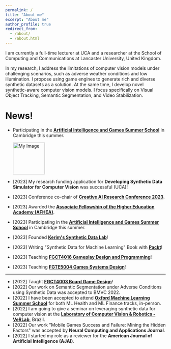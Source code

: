 ```yaml
---
permalink: /
title: "About me"
excerpt: "About me"
author_profile: true
redirect_from: 
  - /about/
  - /about.html
---
```



I am currently a full-time lecturer at UCA and a researcher at the School of Computing and Communications at Lancaster University, United Kingdom.

In my research, I address the limitations of computer vision models under challenging scenarios, such as adverse weather conditions and low illumination. I propose using game engines to generate rich and diverse synthetic datasets as a solution. At the same time, I develop novel synthetic-aware computer vision models. I focus specifically on Visual Object Tracking, Semantic Segmentation, and Video Stabilization.

News!
======
* Participating in the [**Artificial Intelligence and Games Summer School**](https://school.gameaibook.org/) in Cambridge this summer.

  <div style="text-align: left;"><img src="https://www.cam.ac.uk/sites/www.cam.ac.uk/themes/fresh/images/interface/cambridge_university2.svg" width="100" alt="My Image" /></div>

* [2023] My research funding application for **Developing Synthetic Data Simulator for Computer Vision** was successful (UCA)!
* [2023] Conference co-chair of [**Creative AI Research Conference 2023**](https://www.uca.ac.uk/events/research/creative-ai/).
* [2023] Awarded the [**Associate Fellowship of the Higher Education Academy (AFHEA)**](https://www.advance-he.ac.uk/fellowship/associate-fellowship).
* [2023] Participating in the [**Artificial Intelligence and Games Summer School**](https://school.gameaibook.org/) in Cambridge this summer.
* [2023] Founded [**Kerim's Synthetic Data Lab**](https://kerimslab.durable.co/)!
* [2023] Writing "Synthetic Data for Machine Learning" Book with [**Packt**](https://www.packtpub.com/)!
* [2023] Teaching [**FGCT4016 Gameplay Design and Programming**](https://a-kerim.github.io/me/teaching/FGCT4016)!
* [2023] Teaching [**FGTE5004 Games Systems Design**](https://a-kerim.github.io/me/teaching/FGTE5004)!

--- 
* [2022] Taught [**FGCT4003 Board Game Design**](https://a-kerim.github.io/me/teaching/FGCT4003)!
* [2022] Our work on Semantic Segmentation under Adverse Conditions using Synthetic Data was accepted to BMVC 2022.
* [2022] I have been accepted to attend [**Oxford Machine Learning Summer School**](https://www.oxfordml.school/) for both ML Health and ML Finance tracks, in-person. 
* [2022] I am going to give a seminar on leveraging synthetic data for computer vision at the [**Laboratory of Computer Vision & Robotics - VeRLab**](https://www.verlab.dcc.ufmg.br), Brazil.
* [2022] Our work "Mobile Games Success and Failure: Mining the Hidden Factors" was accepted by **Neural Computing and Applications Journal**.
* [2022] I started my role as a reviewer for the **American Journal of Artificial Intelligence (AJAI)**.


